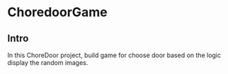 # ChoredoorGame

## Intro

In this ChoreDoor project, build game for choose door based on the logic display the random images.
